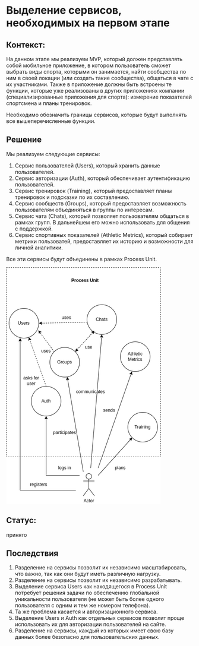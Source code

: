 # Выделение сервисов, необходимых на первом этапе

## Контекст:

На данном этапе мы реализуем MVP, который должен представлять собой мобильное приложение, в котором пользователь сможет выбрать виды спорта, которыми он занимается, найти сообщества по ним в своей локации (или создать такие сообщества), общаться в чате с их участниками. Также в приложение должны быть встроены те функции, которые уже реализованы в других приложениях компании (специализированные приложения для спорта): измерение показателей спортсмена и планы тренировок.

Необходимо обозначить границы сервисов, которые будут выполнять все вышеперечисленные функции.

## Решение

Мы реализуем следующие сервисы:

1. Сервис пользователей (Users), который хранить данные пользователей.
2. Сервис авторизации (Auth), который обеспечивает аутентификацию пользователей.
3. Сервис тренировок (Training), который предоставляет планы тренировок и подсказки по их составлению.
4. Сервис сообществ (Groups), который предоставляет возможность пользователям объединяться в группы по интересам.
5. Сервис чата (Chats), который позволяет пользователям общаться в рамках групп. В дальнейшем его можно использовать для общения с поддержкой.
6. Сервис спортивных показателей (Athletic Metrics), который собирает метрики пользоватей, предоставляет их историю и возможности для личной аналитики.

Все эти сервисы будут объединены в рамках Process Unit.

![Сервисы первого этапа](https://raw.githubusercontent.com/ariverrun/coursework/main/assets/005%201st%20step%20required%20services.png "Сервисы первого этапа")

## Статус:

принято

## Последствия

1. Разделение на сервисы позволит их независимо масштабировать, что важно, так как они будут иметь различную нагрузку.
2. Разделение на сервисы позволит их независимо разрабатывать.
3. Выделение сервиса Users как находящегося в Process Unit потребует решения задачи по обеспечению глобальной уникальности пользователя (не может быть более одного пользователя с одним и тем же номером телефона).
4. Та же проблема касается и авторизационного сервиса.
5. Выделение Users и Auth как отдельных сервисов позволит проще использовать их для авторизации пользователей на сайте.
6. Разделение на сервисы, каждый из которых имеет свою базу данных более безопасно для пользовательских данных.